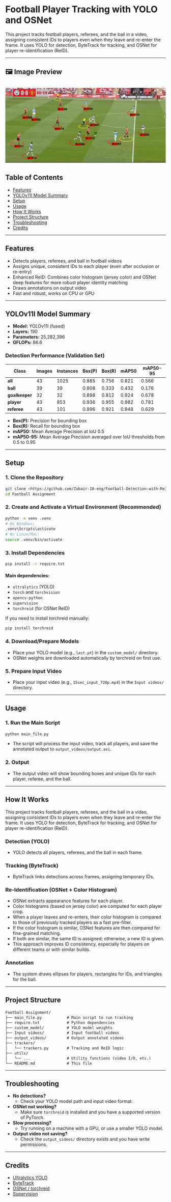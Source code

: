 # Football Player Tracking with YOLO and OSNet

This project tracks football players, referees, and the ball in a video, assigning consistent IDs to players even when they leave and re-enter the frame. It uses YOLO for detection, ByteTrack for tracking, and OSNet for player re-identification (ReID).

---

## 🖼️ Image Preview

![Image Preview](https://raw.githubusercontent.com/Arsalan80425/Football-Detection-with-ReIDentification/refs/heads/main/images/output.png)
---

## Table of Contents
- [Features](#features)
- [YOLOv11l Model Summary](#yolov11l-model-summary)
- [Setup](#setup)
- [Usage](#usage)
- [How It Works](#how-it-works)
- [Project Structure](#project-structure)
- [Troubleshooting](#troubleshooting)
- [Credits](#credits)

---

## Features
- Detects players, referees, and ball in football videos
- Assigns unique, consistent IDs to each player (even after occlusion or re-entry)
- Enhanced ReID: Combines color histogram (jersey color) and OSNet deep features for more robust player identity matching
- Draws annotations on output video
- Fast and robust, works on CPU or GPU

---

## YOLOv11l Model Summary

- **Model:** YOLOv11l (fused)
- **Layers:** 190
- **Parameters:** 25,282,396
- **GFLOPs:** 86.6

### Detection Performance (Validation Set)
| Class        | Images | Instances | Box(P) | Box(R) | mAP50 | mAP50-95 |
|--------------|--------|-----------|--------|--------|-------|----------|
| **all**      | 43     | 1025      | 0.885  | 0.756  | 0.821 | 0.566    |
| **ball**     | 39     | 39        | 0.808  | 0.333  | 0.432 | 0.176    |
| **goalkeeper** | 32   | 32        | 0.898  | 0.812  | 0.924 | 0.678    |
| **player**   | 43     | 853       | 0.936  | 0.955  | 0.982 | 0.781    |
| **referee**  | 43     | 101       | 0.896  | 0.921  | 0.948 | 0.629    |

- **Box(P):** Precision for bounding box
- **Box(R):** Recall for bounding box
- **mAP50:** Mean Average Precision at IoU 0.5
- **mAP50-95:** Mean Average Precision averaged over IoU thresholds from 0.5 to 0.95

---

## Setup

### 1. Clone the Repository
```bash
git clone <https://github.com/Zubair-10-eng/Football-Detection-with-ReIDentification.git>
cd Football Assignment
```

### 2. Create and Activate a Virtual Environment (Recommended)
```bash
python -m venv .venv
# On Windows:
.venv\Scripts\activate
# On Linux/Mac:
source .venv/bin/activate
```

### 3. Install Dependencies
```bash
pip install -r require.txt
```

#### Main dependencies:
- `ultralytics` (YOLO)
- `torch` and `torchvision`
- `opencv-python`
- `supervision`
- `torchreid` (for OSNet ReID)

If you need to install torchreid manually:
```bash
pip install torchreid
```

### 4. Download/Prepare Models
- Place your YOLO model (e.g., `last.pt`) in the `custom_model/` directory.
- OSNet weights are downloaded automatically by torchreid on first use.

### 5. Prepare Input Video
- Place your input video (e.g., `15sec_input_720p.mp4`) in the `Input videos/` directory.

---

## Usage

### 1. Run the Main Script
```bash
python main_file.py
```

- The script will process the input video, track all players, and save the annotated output to `output_videos/output.avi`.

### 2. Output
- The output video will show bounding boxes and unique IDs for each player, referee, and the ball.

---

## How It Works

This project tracks football players, referees, and the ball in a video, assigning consistent IDs to players even when they leave and re-enter the frame. It uses YOLO for detection, ByteTrack for tracking, and OSNet for player re-identification (ReID).

### Detection (YOLO)
- YOLO detects all players, referees, and the ball in each frame.

### Tracking (ByteTrack)
- ByteTrack links detections across frames, assigning temporary IDs.

### Re-Identification (OSNet + Color Histogram)
- OSNet extracts appearance features for each player.
- Color histograms (based on jersey color) are computed for each player crop.
- When a player leaves and re-enters, their color histogram is compared to those of previously tracked players as a fast pre-filter.
- If the color histogram is similar, OSNet features are then compared for fine-grained matching.
- If both are similar, the same ID is assigned; otherwise, a new ID is given.
- This approach improves ID consistency, especially for players on different teams or with similar builds.

### Annotation
- The system draws ellipses for players, rectangles for IDs, and triangles for the ball.

---

## Project Structure
```
Football Assignment/
├── main_file.py           # Main script to run tracking
├── require.txt            # Python dependencies
├── custom_model/          # YOLO model weights
├── Input videos/          # Input football videos
├── output_videos/         # Output annotated videos
├── trackers/
│   └── trackers.py        # Tracking and ReID logic
├── utils/
│   └── ...                # Utility functions (video I/O, etc.)
└── README.md              # This file
```

---

## Troubleshooting
- **No detections?**
  - Check your YOLO model path and input video format.
- **OSNet not working?**
  - Make sure `torchreid` is installed and you have a supported version of PyTorch.
- **Slow processing?**
  - Try running on a machine with a GPU, or use a smaller YOLO model.
- **Output video not saving?**
  - Check the `output_videos/` directory exists and you have write permissions.

---

## Credits
- [Ultralytics YOLO](https://github.com/ultralytics/ultralytics)
- [ByteTrack](https://github.com/ifzhang/ByteTrack)
- [OSNet / torchreid](https://github.com/KaiyangZhou/deep-person-reid)
- [Supervision](https://github.com/roboflow/supervision) 
